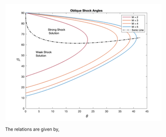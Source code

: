 <p align="center"><img src="./Images/ObliqueShockAngles.png" alt="drawing" width="600"/></p>

The relations are given by, 

